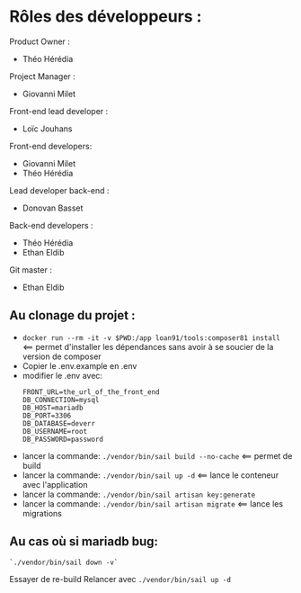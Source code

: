# Rôles des développeurs :

Product Owner :
- Théo Hérédia

Project Manager :
- Giovanni Milet

Front-end lead developer :
- Loïc Jouhans

Front-end developers:
- Giovanni Milet
- Théo Hérédia

Lead developer back-end :
- Donovan Basset

Back-end developers :
- Théo Hérédia
- Ethan Eldib

Git master :
- Ethan Eldib

## Au clonage du projet :

- `docker run --rm -it -v $PWD:/app loan91/tools:composer81 install` <== permet d'installer les dépendances sans avoir à se soucier de la version de composer
- Copier le .env.example en .env 
- modifier le .env avec: 
    ```
    FRONT_URL=the_url_of_the_front_end
    DB_CONNECTION=mysql
    DB_HOST=mariadb
    DB_PORT=3306
    DB_DATABASE=deverr
    DB_USERNAME=root
    DB_PASSWORD=password
    ```
- lancer la commande: `./vendor/bin/sail build --no-cache` <== permet de build 
- lancer la commande: `./vendor/bin/sail up -d` <== lance le conteneur avec l'application
- lancer la commande: `./vendor/bin/sail artisan key:generate`
- lancer la commande: `./vendor/bin/sail artisan migrate` <== lance les migrations 

## Au cas où si mariadb bug:
    `./vendor/bin/sail down -v`
 Essayer de re-build 
 Relancer avec `./vendor/bin/sail up -d`
